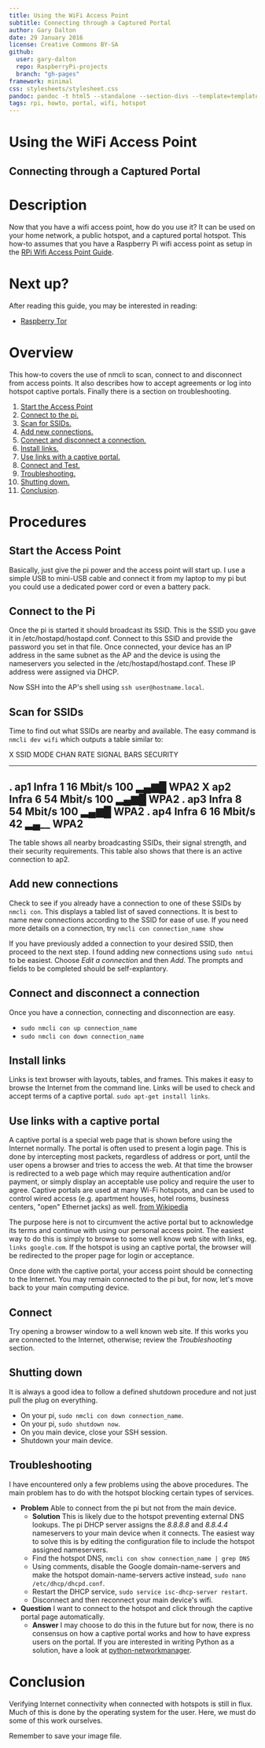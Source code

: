 ```yaml
---
title: Using the WiFi Access Point
subtitle: Connecting through a Captured Portal
author: Gary Dalton
date: 29 January 2016
license: Creative Commons BY-SA
github:
  user: gary-dalton
  repo: RaspberryPi-projects
  branch: "gh-pages"
framework: minimal
css: stylesheets/stylesheet.css
pandoc: pandoc -t html5 --standalone --section-divs --template=template_github.html rpi_captured_portal.md -o rpi_captured_portal.html
tags: rpi, howto, portal, wifi, hotspot
---
```


# Using the WiFi Access Point

## Connecting through a Captured Portal

# Description

Now that you have a wifi access point, how do you use it? It can be used on your home network, a public hotspot, and a captured portal hotspot. This how-to assumes that you have a Raspberry Pi wifi access point as setup in the [RPi Wifi Access Point Guide](rpi_wifi_ap.html).

# Next up?

After reading this guide, you may be interested in reading:

- [Raspberry Tor](rpi-tor.html)

# Overview

This how-to covers the use of nmcli to scan, connect to and disconnect from access points. It also describes how to accept agreements or log into hotspot captive portals. Finally there is a section on troubleshooting.

1. [Start the Access Point](#1)
2. [Connect to the pi.](#2)
3. [Scan for SSIDs.](#3)
4. [Add new connections.](#4)
5. [Connect and disconnect a connection.](#5)
6. [Install links.](#6)
7. [Use links with a captive portal.](#7)
8. [Connect and Test.](#8)
9. [Troubleshooting.](#9)
10. [Shutting down.](#10)
11. [Conclusion](#Conclusion).

# Procedures


## <a name="1"></a>Start the Access Point

Basically, just give the pi power and the access point will start up. I use a simple USB to mini-USB cable and connect it from my laptop to my pi but you could use a dedicated power cord or even a battery pack.

## <a name="2"></a>Connect to the Pi

Once the pi is started it should broadcast its SSID. This is the SSID you gave it in /etc/hostapd/hostapd.conf. Connect to this SSID and provide the password you set in that file. Once connected, your device has an IP address in the same subnet as the AP and the device is using the nameservers you selected in the /etc/hostapd/hostapd.conf. These IP address were assigned via DHCP.

Now SSH into the AP's shell using `ssh user@hostname.local`.

## <a name="3"></a>Scan for SSIDs

Time to find out what SSIDs are nearby and available. The easy command is `nmcli dev wifi` which outputs a table similar to:


X   SSID  MODE   CHAN  RATE      SIGNAL BARS    SECURITY
--  ----  -----  ----  --------- ------ ------  --------
.   ap1   Infra  1     16 Mbit/s 100    ▂▄▆█    WPA2
X   ap2   Infra  6     54 Mbit/s 100    ▂▄▆█    WPA2
.   ap3   Infra  8     54 Mbit/s 100    ▂▄▆█    WPA2
.   ap4   Infra  6     16 Mbit/s  42    ▂▄__     WPA2
------------------------------------------------------

The table shows all nearby broadcasting SSIDs, their signal strength, and their security requirements. This table also shows that there is an active connection to ap2.

## <a name="4"></a>Add new connections

Check to see if you already have a connection to one of these SSIDs by `nmcli con`. This displays a tabled list of saved connections. It is best to name new connections according to the SSID for ease of use. If you need more details on a connection, try `nmcli con connection_name show`

If you have previously added a connection to your desired SSID, then proceed to the next step. I found adding new connections using `sudo nmtui` to be easiest. Choose _Edit a connection_ and then _Add_. The prompts and fields to be completed should be self-explantory.


## <a name="5"></a>Connect and disconnect a connection

Once you have a connection, connecting and disconnection are easy.

+ `sudo nmcli con up connection_name`
+ `sudo nmcli con down connection_name`

## <a name="6"></a>Install links

Links is text browser with layouts, tables, and frames. This makes it easy to browse the Internet from the command line. Links will be used to check and accept terms of a captive portal. `sudo apt-get install links`.

## <a name="7"></a>Use links with a captive portal

A captive portal is a special web page that is shown before using the Internet normally. The portal is often used to present a login page. This is done by intercepting most packets, regardless of address or port, until the user opens a browser and tries to access the web. At that time the browser is redirected to a web page which may require authentication and/or payment, or simply display an acceptable use policy and require the user to agree. Captive portals are used at many Wi-Fi hotspots, and can be used to control wired access (e.g. apartment houses, hotel rooms, business centers, "open" Ethernet jacks) as well. [from Wikipedia](https://en.wikipedia.org/wiki/Captive_portal)

The purpose here is not to circumvent the active portal but to acknowledge its terms and continue with using our personal access point. The easiest way to do this is simply to browse to some well know web site with links, eg. `links google.com`. If the hotspot is using an captive portal, the browser will be redirected to the proper page for login or acceptance.

Once done with the captive portal, your access point should be connecting to the Internet. You may remain connected to the pi but, for now, let's move back to your main computing device.

## <a name="8"></a>Connect

Try opening a browser window to a well known web site. If this works you are connected to the Internet, otherwise; review the _Troubleshooting_ section.

## <a name="10"></a>Shutting down

It is always a good idea to follow a defined shutdown procedure and not just pull the plug on everything.

+ On your pi, `sudo nmcli con down connection_name`.
+ On your pi, `sudo shutdown now`.
+ On you main device, close your SSH session.
+ Shutdown your main device.

## <a name="11"></a>Troubleshooting

I have encountered only a few problems using the above procedures. The main problem has to do with the hotspot blocking certain types of services.

+ **Problem** Able to connect from the pi but not from the main device.
    - **Solution** This is likely due to the hotspot preventing external DNS lookups. The pi DHCP server assigns the _8.8.8.8_ and _8.8.4.4_ nameservers to your main device when it connects. The easiest way to solve this is by editing the configuration file to include the hotspot assigned nameservers.
    - Find the hotspot DNS, `nmcli con show connection_name | grep DNS`
    - Using comments, disable the Google domain-name-servers and make the hotspot domain-name-servers active instead, `sudo nano /etc/dhcp/dhcpd.conf`.
    - Restart the DHCP service, `sudo service isc-dhcp-server restart`.
    - Disconnect and then reconnect your main device's wifi.
+ **Question** I want to connect to the hotspot and click through the captive portal page automatically.
    - **Answer** I may choose to do this in the future but for now, there is no consensus on how a captive portal works and how to have express users on the portal. If you are interested in writing Python as a solution, have a look at [python-networkmanager](https://github.com/seveas/python-networkmanager/tree/master/examples).

# <a name="Conclusion"></a>Conclusion

Verifying Internet connectivity when connected with hotspots is still in flux. Much of this is done by the operating system for the user. Here, we must do some of this work ourselves.

Remember to save your image file.
